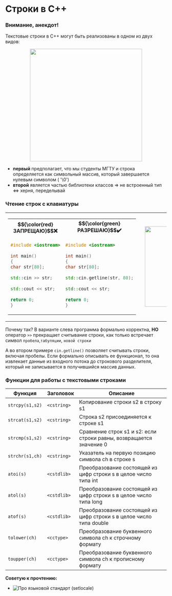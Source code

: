   
# Строки в С++ 
### Внимание, анекдот!

Текстовые строки в С++ могут быть реализованы в одном из двух видов:
<div align="center">
<img src="https://github.com/user-attachments/assets/f060f13c-de09-4393-bc5c-1ae00a717187" width="350px">
</div>

* __первый__ предполагает, что мы студенты МГТУ и строка определяется как символьный массив, который завершается нулевым символом ( '\0')
* __второй__ является частью библиотеки классов => не встроенный тип <=> херня, переделывай
  
### Чтение строк с клавиатуры

<div align="center">
<table>
  <tr>
    <td>
     <table>
        <tr>
            <th>$${\color{red}ЗАПРЕЩАЮ}$$❌</th>
            <th>$${\color{green}РАЗРЕШАЮ}$$✔️</th>
        </tr>
        <tr>
            <td>
          
```cpp
#include <iostream>
          
int main()
{
char str[80];
          
std::cin >> str;
          
std::cout << str;
          
return 0;
}
```
</td>
     <td>
          
```cpp
#include <iostream>
          
int main()
{
char str[80];
          
std::cin.getline(str, 80);
          
std::cout << str;
          
return 0;
}
```
</td>
        </tr>
      </table>
 </td>
<td style="padding-left: 20px;">
    <img src="https://github.com/user-attachments/assets/22411220-6d0c-4a36-8592-dac9f2a3af45" width="250px">
</td>
</tr> </table>
</div>

Почему так? В варианте слева программа формально корректна, __НО__ оператор `>>` прекращает считывание строки, как только встречает символ `пробела`,`табуляции`, `новой строки`

А во втором примере `cin.getline()` позволяет считывать строки, включая пробелы. Если формально описывать ее функционал, то она извлекает данные из входного потока до строкового разделителя, который не записывается в получившийся массив данных.

### Функции для работы с текстовыми строками

| Функция | Заголовок | Описание |
| ----------- | ----------- | ----------- |
| `strcpy(s1,s2)`    | `<cstring>`   | Копирование строки s2 в строку s1  |
| `strcat(s1,s2)`    | `<cstring>`   | Строка s2 присоединяется к строке s1  |
| `strcmp(s1,s2)`    | `<cstring>`   | Сравнение строк s1 и s2: если строки равны, возвращается значение 0  |
| `strchr(s1,ch)`    | `<cstring>`   | Указатель на первую позицию символа ch в строке s  |
| `atoi(s)`    | `<cstdlib>`   | Преобразование состоящей из цифр строки s в целое число типа int  |
| `atol(s)`    | `<cstdlib>`   | Преобразование состоящей из цифр строки s в целое число типа long  |
| `atof(s)`    | `<cstdlib>`   | Преобразование состоящей из цифр строки s в целое число типа double |
| `tolower(ch)`    | `<cctype>`   | Преобразование буквенного символа ch к строчному формату  |
| `toupper(ch)`    | `<cctype>`   | Преобразование буквенного символа ch к прописному формату  |

**Советую к прочтению:**

- ![Про языковой стандарт (setlocale)](https://learn.microsoft.com/ru-ru/cpp/c-runtime-library/reference/setlocale-wsetlocale?view=msvc-170)
